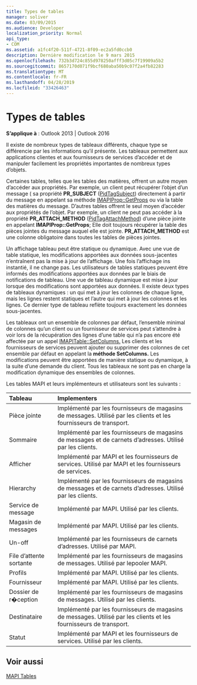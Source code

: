 ```yaml
---
title: Types de tables
manager: soliver
ms.date: 03/09/2015
ms.audience: Developer
localization_priority: Normal
api_type:
- COM
ms.assetid: a1fc4f20-511f-4721-8f09-ec2a5fd0ccb0
description: Dernière modification le 9 mars 2015
ms.openlocfilehash: 732b3d724c855d978250afff3d05c7f19909a5b2
ms.sourcegitcommit: 8657170d071f9bcf680aba50b9c07f2a4fb82283
ms.translationtype: MT
ms.contentlocale: fr-FR
ms.lasthandoff: 04/28/2019
ms.locfileid: "33426463"
---
```

# <a name="types-of-tables"></a>Types de tables

  
  
**S’applique à** : Outlook 2013 | Outlook 2016 
  
Il existe de nombreux types de tableaux différents, chaque type se différencie par les informations qu’il présente. Les tableaux permettent aux applications clientes et aux fournisseurs de services d’accéder et de manipuler facilement les propriétés importantes de nombreux types d’objets. 
  
Certaines tables, telles que les tables des matières, offrent un autre moyen d’accéder aux propriétés. Par exemple, un client peut récupérer l’objet d’un message ( sa propriété **PR_SUBJECT** ([PidTagSubject](pidtagsubject-canonical-property.md)) directement à partir du message en appelant sa méthode [IMAPIProp::GetProps](imapiprop-getprops.md) ou via la table des matières du message. D’autres tables offrent le seul moyen d’accéder aux propriétés de l’objet. Par exemple, un client ne peut pas accéder à la propriété **PR_ATTACH_METHOD** ([PidTagAttachMethod](pidtagattachmethod-canonical-property.md)) d’une pièce jointe en appelant **IMAPIProp::GetProps**; Elle doit toujours récupérer la table des pièces jointes du message auquel elle est jointe. **PR_ATTACH_METHOD** est une colonne obligatoire dans toutes les tables de pièces jointes. 
  
Un affichage tableau peut être statique ou dynamique. Avec une vue de table statique, les modifications apportées aux données sous-jacentes n’entraînent pas la mise à jour de l’affichage. Une fois l’affichage ins instantié, il ne change pas. Les utilisateurs de tables statiques peuvent être informés des modifications apportées aux données par le biais de notifications de tableau. Une vue de tableau dynamique est mise à jour lorsque des modifications sont apportées aux données. Il existe deux types de tableaux dynamiques : un qui met à jour les colonnes de chaque ligne, mais les lignes restent statiques et l’autre qui met à jour les colonnes et les lignes. Ce dernier type de tableau reflète toujours exactement les données sous-jacentes.
  
Les tableaux ont un ensemble de colonnes par défaut, l’ensemble minimal de colonnes qu’un client ou un fournisseur de services peut s’attendre à voir lors de la récupération des lignes d’une table qui n’a pas encore été affectée par un appel [IMAPITable::SetColumns.](imapitable-setcolumns.md) Les clients et les fournisseurs de services peuvent ajouter ou supprimer des colonnes de cet ensemble par défaut en appelant la **méthode SetColumns.** Les modifications peuvent être apportées de manière statique ou dynamique, à la suite d’une demande du client. Tous les tableaux ne sont pas en charge la modification dynamique des ensembles de colonnes. 
  
Les tables MAPI et leurs implémenteurs et utilisateurs sont les suivants :
  
|**Tableau**|**Implementers**|
|:-----|:-----|
|Pièce jointe  <br/> |Implémenté par les fournisseurs de magasins de messages. Utilisé par les clients et les fournisseurs de transport.  <br/> |
|Sommaire  <br/> |Implémenté par les fournisseurs de magasins de messages et de carnets d’adresses. Utilisé par les clients.  <br/> |
|Afficher  <br/> |Implémenté par MAPI et les fournisseurs de services. Utilisé par MAPI et les fournisseurs de services.  <br/> |
|Hierarchy  <br/> |Implémenté par les fournisseurs de magasins de messages et de carnets d’adresses. Utilisé par les clients.  <br/> |
|Service de message  <br/> |Implémenté par MAPI. Utilisé par les clients.  <br/> |
|Magasin de messages  <br/> |Implémenté par MAPI. Utilisé par les clients.  <br/> |
|Un-off  <br/> |Implémenté par les fournisseurs de carnets d’adresses. Utilisé par MAPI.  <br/> |
|File d’attente sortante  <br/> |Implémenté par les fournisseurs de magasins de messages. Utilisé par lepooler MAPI.  <br/> |
|Profils  <br/> |Implémenté par MAPI. Utilisé par les clients.  <br/> |
|Fournisseur  <br/> |Implémenté par MAPI. Utilisé par les clients.  <br/> |
|Dossier de r�ception  <br/> |Implémenté par les fournisseurs de magasins de messages. Utilisé par les clients.  <br/> |
|Destinataire  <br/> |Implémenté par les fournisseurs de magasins de messages. Utilisé par les clients et les fournisseurs de transport.  <br/> |
|Statut  <br/> |Implémenté par MAPI et les fournisseurs de services. Utilisé par les clients.  <br/> |
   
## <a name="see-also"></a>Voir aussi



[MAPI Tables](mapi-tables.md)

